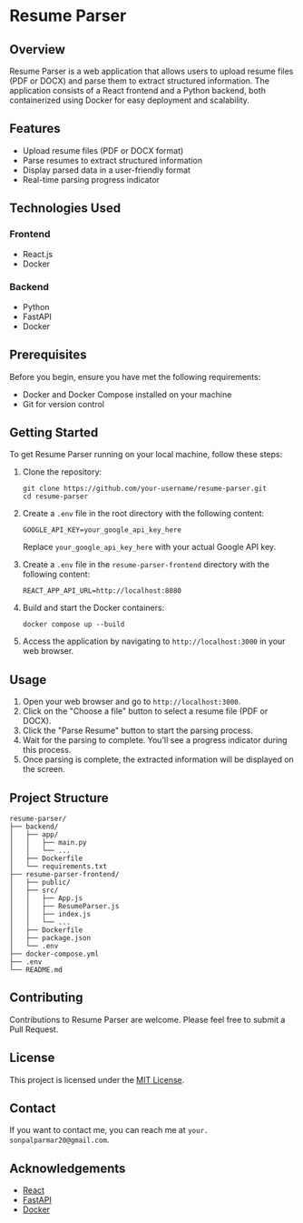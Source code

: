 # Resume Parser

## Overview

Resume Parser is a web application that allows users to upload resume files (PDF or DOCX) and parse them to extract structured information. The application consists of a React frontend and a Python backend, both containerized using Docker for easy deployment and scalability.

## Features

- Upload resume files (PDF or DOCX format)
- Parse resumes to extract structured information
- Display parsed data in a user-friendly format
- Real-time parsing progress indicator

## Technologies Used

### Frontend
- React.js
- Docker

### Backend
- Python
- FastAPI
- Docker

## Prerequisites

Before you begin, ensure you have met the following requirements:

- Docker and Docker Compose installed on your machine
- Git for version control

## Getting Started

To get Resume Parser running on your local machine, follow these steps:

1. Clone the repository:
   ```
   git clone https://github.com/your-username/resume-parser.git
   cd resume-parser
   ```

2. Create a `.env` file in the root directory with the following content:
   ```
   GOOGLE_API_KEY=your_google_api_key_here
   ```
   Replace `your_google_api_key_here` with your actual Google API key.

3. Create a `.env` file in the `resume-parser-frontend` directory with the following content:
   ```
   REACT_APP_API_URL=http://localhost:8080
   ```

4. Build and start the Docker containers:
   ```
   docker compose up --build
   ```

5. Access the application by navigating to `http://localhost:3000` in your web browser.

## Usage

1. Open your web browser and go to `http://localhost:3000`.
2. Click on the "Choose a file" button to select a resume file (PDF or DOCX).
3. Click the "Parse Resume" button to start the parsing process.
4. Wait for the parsing to complete. You'll see a progress indicator during this process.
5. Once parsing is complete, the extracted information will be displayed on the screen.

## Project Structure

```
resume-parser/
├── backend/
│   ├── app/
│   │   ├── main.py
│   │   └── ...
│   ├── Dockerfile
│   └── requirements.txt
├── resume-parser-frontend/
│   ├── public/
│   ├── src/
│   │   ├── App.js
│   │   ├── ResumeParser.js
│   │   ├── index.js
│   │   └── ...
│   ├── Dockerfile
│   ├── package.json
│   └── .env
├── docker-compose.yml
├── .env
└── README.md
```

## Contributing

Contributions to Resume Parser are welcome. Please feel free to submit a Pull Request.

## License

This project is licensed under the [MIT License](https://opensource.org/licenses/MIT).

## Contact

If you want to contact me, you can reach me at `your. sonpalparmar20@gmail.com`.

## Acknowledgements

- [React](https://reactjs.org/)
- [FastAPI](https://fastapi.tiangolo.com/)
- [Docker](https://www.docker.com/)
